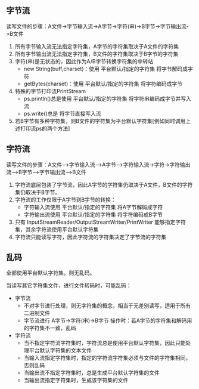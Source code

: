 ## 字节流
读写文件的步骤：A文件->字节输入流->A字节->字符(串)->B字节->字节输出流->B文件
1. 所有字节输入流无法指定字符集，A字节的字符集取决于A文件的字符集
2. 所有字节输出流无法指定字符集，B文件的字符集取决于B字节的字符集
3. 字符(串)是无状态的，因此作为A/B字节转换字符集的中转站
    - new String(buff,charset)：使用 平台默认/指定的字符集 将字节解码成字符
    - getBytes(charset)：使用 平台默认/指定的字符集 将字符编码成字节
4. 特殊的字节打印流PrintStream
    - ps.println()总是使用 平台默认/指定的字符集 将字符串编码成字节并写入流
    - ps.write()总是 将字节直接写入流
5. 若B字节有多种字符集，则B文件的字符集为平台默认字符集[例如同时调用上述打印流ps的两个方法]

## 字符流
读写文件的步骤：A文件-->字节输入流-->A字节-->字符输入流->字符->字符输出流-->B字节-->字节输出流-->B文件
1. 字符流底层包装了字节流，因此A字节的字符集仍取决于A文件，B文件的字符集仍取决于B字节。
2. 字符流的工作仅限于A字节到B字节的转换：
    - 字符输入流使用 平台默认/指定的字符集 将A字节解码成字符
    - 字符输出流使用 平台默认/指定的字符集 将字符编码成B字节
3. 只有 InputStreamReader/OutputStreamWriter/PrintWriter 能够指定字符集，其余字符流使用平台默认字符集
4. 字符流只能读写字符，因此字符流的字符集决定了字节流的字符集

## 乱码
全部使用平台默认字符集，则无乱码。

当读写其它字符集文件、进行文件转码时，可能乱码：
- 字节流
    - 不对字节进行处理，则无字符集的概念，相当于无差别读写，适用于所有二进制文件
    - 字节流进行 A字节->字符(串)->B字节 操作时：若A字节的字符集和解码用的字符集不一致，乱码
- 字符流
    - 当不指定字符流字符集时，字符流总是使用平台默认字符集，因此只能处理平台默认字符集的文本文件
    - 当输入流指定字符集时，指定的字符流字符集必须与文件的字符集相同，否则乱码
    - 当输出流不指定字符集时，总是生成平台默认字符集的文件
    - 当输出流指定字符集时，生成该字符集的文件
